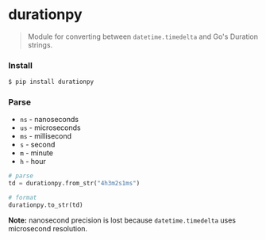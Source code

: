# durationpy

> Module for converting between `datetime.timedelta` and Go's Duration strings.

### Install

``` sh
$ pip install durationpy
```


### Parse

* `ns` - nanoseconds
* `us` - microseconds
* `ms` - millisecond
* `s` - second
* `m` - minute
* `h` - hour

``` py
# parse
td = durationpy.from_str("4h3m2s1ms")

# format
durationpy.to_str(td)
```

**Note:** nanosecond precision is lost because `datetime.timedelta` uses microsecond resolution.
